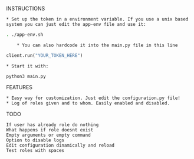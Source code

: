 INSTRUCTIONS

	* Set up the token in a environment variable. If you use a unix based system you can just edit the app-env file and use it:
		
```bash
. ./app-env.sh
```
		
		* You can also hardcode it into the main.py file in this line
		
```python
client.run("YOUR_TOKEN_HERE")
```
		
	* Start it with:
	
```
python3 main.py
```
		

FEATURES

	* Easy way for customization. Just edit the configuration.py file!
	* Log of roles given and to whom. Easily enabled and disabled.



TODO

	If user has already role do nothing
	What happens if role doesnt exist
	Empty arguments or empty command
	Option to disable logs
	Edit configuration dinamically and reload
	Test roles with spaces
